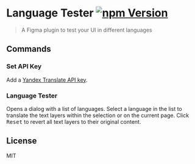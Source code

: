 # Language Tester [![npm Version](https://img.shields.io/npm/v/figma-language-tester.svg)](https://www.npmjs.com/package/figma-anguage-tester)

> A Figma plugin to test your UI in different languages

## Commands

### Set API Key

Add a [Yandex Translate API key](https://translate.yandex.com/developers/keys).

### Language Tester

Opens a dialog with a list of languages. Select a language in the list to translate the text layers within the selection or on the current page. Click <kbd>Reset</kbd> to revert all text layers to their original content.

## License

MIT
